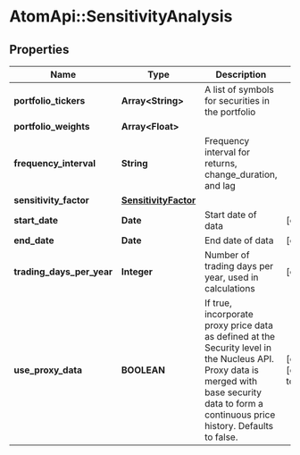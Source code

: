 # AtomApi::SensitivityAnalysis

## Properties
Name | Type | Description | Notes
------------ | ------------- | ------------- | -------------
**portfolio_tickers** | **Array&lt;String&gt;** | A list of symbols for securities in the portfolio | 
**portfolio_weights** | **Array&lt;Float&gt;** |  | 
**frequency_interval** | **String** | Frequency interval for returns, change_duration, and lag | 
**sensitivity_factor** | [**SensitivityFactor**](SensitivityFactor.md) |  | 
**start_date** | **Date** | Start date of data | [optional] 
**end_date** | **Date** | End date of data | [optional] 
**trading_days_per_year** | **Integer** | Number of trading days per year, used in calculations | [optional] 
**use_proxy_data** | **BOOLEAN** | If true, incorporate proxy price data as defined at the Security level in the Nucleus API. Proxy data is merged with base security data to form a continuous price history. Defaults to false. | [optional] [default to false]


